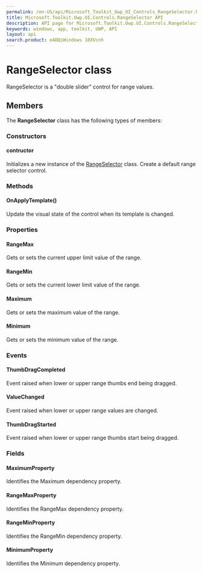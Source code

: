 ```yaml
---
permalink: /en-US/api/Microsoft_Toolkit_Uwp_UI_Controls_RangeSelector.htm
title: Microsoft.Toolkit.Uwp.UI.Controls.RangeSelector API 
description: API page for Microsoft.Toolkit.Uwp.UI.Controls.RangeSelector
keywords: windows, app, toolkit, UWP, API
layout: api
search.product: eADQiWindows 10XVcnh
---
```



# RangeSelector class

RangeSelector is a "double slider" control for range values.

## Members

The **RangeSelector** class has the following types of members:

### Constructors

#### contructor

Initializes a new instance of the [RangeSelector](Microsoft_Toolkit_Uwp_UI_Controls_RangeSelector.htm) class. Create a default range selector control.



### Methods

#### OnApplyTemplate()

Update the visual state of the control when its template is changed.



### Properties

#### RangeMax

Gets or sets the current upper limit value of the range.



#### RangeMin

Gets or sets the current lower limit value of the range.



#### Maximum

Gets or sets the maximum value of the range.



#### Minimum

Gets or sets the minimum value of the range.



### Events

#### ThumbDragCompleted

Event raised when lower or upper range thumbs end being dragged.



#### ValueChanged

Event raised when lower or upper range values are changed.



#### ThumbDragStarted

Event raised when lower or upper range thumbs start being dragged.



### Fields

#### MaximumProperty

Identifies the Maximum dependency property.



#### RangeMaxProperty

Identifies the RangeMax dependency property.



#### RangeMinProperty

Identifies the RangeMin dependency property.



#### MinimumProperty

Identifies the Minimum dependency property.


